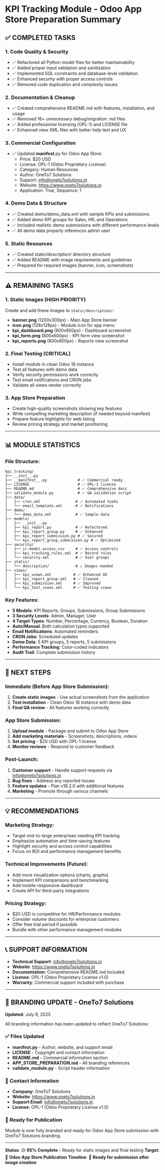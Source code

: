 # KPI Tracking Module - Odoo App Store Preparation Summary

## ✅ **COMPLETED TASKS**

### 1. **Code Quality & Security**
- ✅ Refactored all Python model files for better maintainability
- ✅ Added proper input validation and sanitization
- ✅ Implemented SQL constraints and database-level validation
- ✅ Enhanced security with proper access controls
- ✅ Removed code duplication and complexity issues

### 2. **Documentation & Cleanup**
- ✅ Created comprehensive README.md with features, installation, and usage
- ✅ Removed 16+ unnecessary debug/migration .md files
- ✅ Added professional licensing (OPL-1) and LICENSE file
- ✅ Enhanced view XML files with better help text and UX

### 3. **Commercial Configuration**
- ✅ Updated __manifest__.py for Odoo App Store:
  - Price: $20 USD
  - License: OPL-1 (Odoo Proprietary License)
  - Category: Human Resources
  - Author: OneTo7 Solutions
  - Support: info@oneto7solutions.in
  - Website: https://www.oneto7solutions.in
  - Application: True, Sequence: 1

### 4. **Demo Data & Structure**
- ✅ Created demo/demo_data.xml with sample KPIs and submissions
- ✅ Added demo KPI groups for Sales, HR, and Operations
- ✅ Included realistic demo submissions with different performance levels
- ✅ All demo data properly references admin user

### 5. **Static Resources**
- ✅ Created static/description/ directory structure
- ✅ Added README with image requirements and guidelines
- ✅ Prepared for required images (banner, icon, screenshots)

---

## ⚠️ **REMAINING TASKS**

### 1. **Static Images** (HIGH PRIORITY)
Create and add these images to `static/description/`:
- **banner.png** (1200x300px) - Main App Store banner
- **icon.png** (128x128px) - Module icon for app menu
- **kpi_dashboard.png** (800x600px) - Dashboard screenshot
- **kpi_form.png** (800x600px) - KPI form view screenshot
- **kpi_reports.png** (800x600px) - Reports view screenshot

### 2. **Final Testing** (CRITICAL)
- Install module in clean Odoo 18 instance
- Test all features with demo data
- Verify security permissions work correctly
- Test email notifications and CRON jobs
- Validate all views render correctly

### 3. **App Store Preparation**
- Create high-quality screenshots showing key features
- Write compelling marketing description (if needed beyond manifest)
- Prepare feature highlights for web listing
- Review pricing strategy and market positioning

---

## 📊 **MODULE STATISTICS**

### File Structure:
```
kpi_tracking/
├── __init__.py
├── __manifest__.py              # ✅ Commercial ready
├── LICENSE                      # ✅ OPL-1 license
├── README.md                    # ✅ Comprehensive docs
├── validate_module.py           # ✅ QA validation script
├── data/
│   ├── cron.xml                # ✅ Automated tasks
│   └── email_template.xml      # ✅ Notifications
├── demo/
│   └── demo_data.xml           # ✅ Sample data
├── models/
│   ├── __init__.py
│   ├── kpi_report.py           # ✅ Refactored
│   ├── kpi_report_group.py     # ✅ Enhanced
│   ├── kpi_report_submission.py # ✅ Secured
│   └── kpi_report_group_submission.py # ✅ Optimized
├── security/
│   ├── ir.model.access.csv     # ✅ Access controls
│   ├── kpi_tracking_rules.xml  # ✅ Record rules
│   └── security.xml            # ✅ User groups
├── static/
│   └── description/            # ⚠️ Images needed
├── views/
│   ├── kpi_views.xml          # ✅ Enhanced UX
│   ├── kpi_report_group.xml   # ✅ Cleaned
│   ├── kpi_submission.xml     # ✅ Improved
│   └── kpi_test_views.xml     # ✅ Testing views
```

### Key Features:
- **5 Models**: KPI Reports, Groups, Submissions, Group Submissions
- **3 Security Levels**: Admin, Manager, User
- **4 Target Types**: Number, Percentage, Currency, Boolean, Duration
- **Auto/Manual**: Both calculation types supported
- **Email Notifications**: Automated reminders
- **CRON Jobs**: Scheduled updates
- **Demo Data**: 5 KPI groups, 5 reports, 5 submissions
- **Performance Tracking**: Color-coded indicators
- **Audit Trail**: Complete submission history

---

## 🚀 **NEXT STEPS**

### Immediate (Before App Store Submission):
1. **Create static images** - Use actual screenshots from the application
2. **Test installation** - Clean Odoo 18 instance with demo data
3. **Final QA review** - All features working correctly

### App Store Submission:
1. **Upload module** - Package and submit to Odoo App Store
2. **Add marketing materials** - Screenshots, descriptions, videos
3. **Set pricing** - $20 USD with OPL-1 license
4. **Monitor reviews** - Respond to customer feedback

### Post-Launch:
1. **Customer support** - Handle support requests via info@oneto7solutions.in
2. **Bug fixes** - Address any reported issues
3. **Feature updates** - Plan v18.2.0 with additional features
4. **Marketing** - Promote through various channels

---

## 💡 **RECOMMENDATIONS**

### Marketing Strategy:
- Target mid-to-large enterprises needing KPI tracking
- Emphasize automation and time-saving features
- Highlight security and access control capabilities
- Focus on ROI and performance management benefits

### Technical Improvements (Future):
- Add more visualization options (charts, graphs)
- Implement KPI comparisons and benchmarking
- Add mobile-responsive dashboard
- Create API for third-party integrations

### Pricing Strategy:
- $20 USD is competitive for HR/Performance modules
- Consider volume discounts for enterprise customers
- Offer free trial period if possible
- Bundle with other performance management modules

---

## 📞 **SUPPORT INFORMATION**

- **Technical Support**: info@oneto7solutions.in
- **Website**: https://www.oneto7solutions.in
- **Documentation**: Comprehensive README.md included
- **License**: OPL-1 (Odoo Proprietary License v1.0)
- **Warranty**: Commercial support included with purchase

---

## 🔄 **BRANDING UPDATE - OneTo7 Solutions**

**Updated**: July 9, 2025

All branding information has been updated to reflect OneTo7 Solutions:

### ✅ **Files Updated**
- **__manifest__.py** - Author, website, and support email
- **LICENSE** - Copyright and contact information
- **README.md** - Commercial information section
- **APP_STORE_PREPARATION.md** - All branding references
- **validate_module.py** - Script header information

### 📧 **Contact Information**
- **Company**: OneTo7 Solutions
- **Website**: https://www.oneto7solutions.in
- **Support Email**: info@oneto7solutions.in
- **License**: OPL-1 (Odoo Proprietary License v1.0)

### 🎯 **Ready for Publication**
Module is now fully branded and ready for Odoo App Store submission with OneTo7 Solutions branding.

---

**Status**: 🟡 **95% Complete** - Ready for static images and final testing
**Target**: 🎯 **Odoo App Store Publication**
**Timeline**: 📅 **Ready for submission after image creation**
